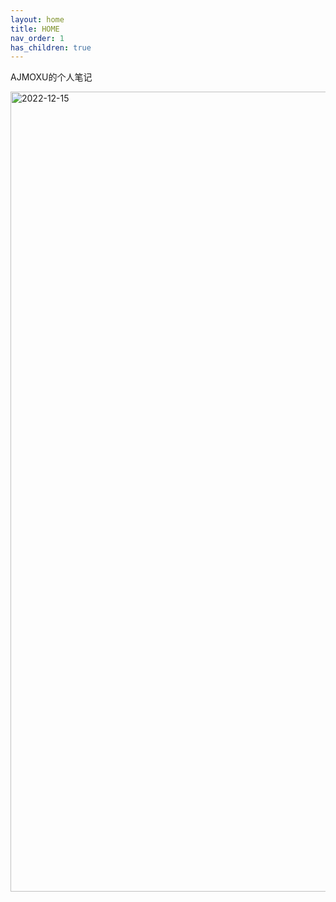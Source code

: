 ```yaml
---
layout: home
title: HOME
nav_order: 1
has_children: true
---
```


AJMOXU的个人笔记

<img width="1280" alt="2022-12-15" src="https://user-images.githubusercontent.com/123937106/215711359-5da21369-f90b-41e4-87cf-a54fd9d9df6e.png">
